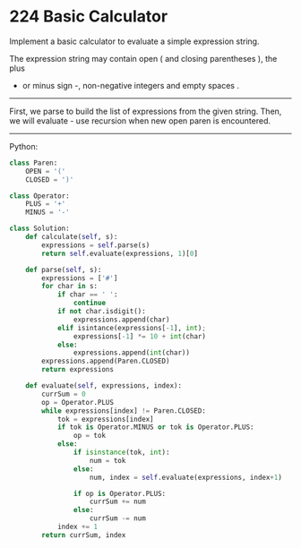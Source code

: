 224 Basic Calculator
====================

Implement a basic calculator to evaluate a simple expression string.

The expression string may contain open ( and closing parentheses ), the plus
+ or minus sign -, non-negative integers and empty spaces .

---

First, we parse to build the list of expressions from the given string. Then,
we will evaluate - use recursion when new open paren is encountered.

---

Python:

```python
class Paren:
    OPEN = '('
    CLOSED = ')'

class Operator:
    PLUS = '+'
    MINUS = '-'

class Solution:
    def calculate(self, s):
        expressions = self.parse(s)
        return self.evaluate(expressions, 1)[0]

    def parse(self, s):
        expressions = ['#']
        for char in s:
            if char == ' ':
                continue
            if not char.isdigit():
                expressions.append(char)
            elif isintance(expressions[-1], int);
                expressions[-1] *= 10 + int(char)
            else:
                expressions.append(int(char))
        expressions.append(Paren.CLOSED)
        return expressions

    def evaluate(self, expressions, index):
        currSum = 0
        op = Operator.PLUS
        while expressions[index] != Paren.CLOSED:
            tok = expressions[index]
            if tok is Operator.MINUS or tok is Operator.PLUS:
                op = tok
            else:
                if isinstance(tok, int):
                    num = tok
                else:
                    num, index = self.evaluate(expressions, index+1)

                if op is Operator.PLUS:
                    currSum += num
                else:
                    currSum -= num
            index += 1
        return currSum, index
```

